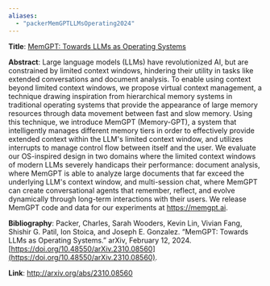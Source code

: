 ```yaml
---
aliases:
  - "packerMemGPTLLMsOperating2024"
---
```

**Title**: [MemGPT: Towards LLMs as Operating Systems](http://arxiv.org/abs/2310.08560)

**Abstract**: Large language models (LLMs) have revolutionized AI, but are constrained by limited context windows, hindering their utility in tasks like extended conversations and document analysis. To enable using context beyond limited context windows, we propose virtual context management, a technique drawing inspiration from hierarchical memory systems in traditional operating systems that provide the appearance of large memory resources through data movement between fast and slow memory. Using this technique, we introduce MemGPT (Memory-GPT), a system that intelligently manages different memory tiers in order to effectively provide extended context within the LLM's limited context window, and utilizes interrupts to manage control flow between itself and the user. We evaluate our OS-inspired design in two domains where the limited context windows of modern LLMs severely handicaps their performance: document analysis, where MemGPT is able to analyze large documents that far exceed the underlying LLM's context window, and multi-session chat, where MemGPT can create conversational agents that remember, reflect, and evolve dynamically through long-term interactions with their users. We release MemGPT code and data for our experiments at https://memgpt.ai.

**Bibliography**: Packer, Charles, Sarah Wooders, Kevin Lin, Vivian Fang, Shishir G. Patil, Ion Stoica, and Joseph E. Gonzalez. “MemGPT: Towards LLMs as Operating Systems.” arXiv, February 12, 2024. [https://doi.org/10.48550/arXiv.2310.08560](https://doi.org/10.48550/arXiv.2310.08560).

**Link**: http://arxiv.org/abs/2310.08560
